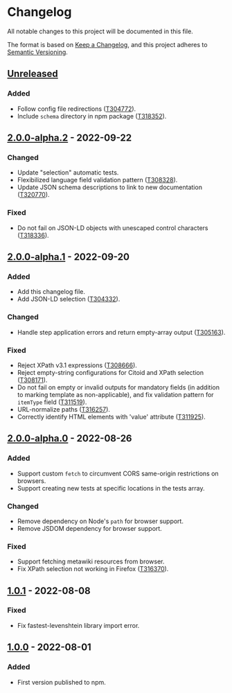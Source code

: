 # Changelog

All notable changes to this project will be documented in this file.

The format is based on [Keep a Changelog](https://keepachangelog.com/en/1.0.0/),
and this project adheres to [Semantic Versioning](https://semver.org/spec/v2.0.0.html).

## [Unreleased]

### Added

- Follow config file redirections ([T304772]).
- Include `schema` directory in npm package ([T318352]).

## [2.0.0-alpha.2] - 2022-09-22

### Changed

- Update "selection" automatic tests.
- Flexibilized language field validation pattern ([T308328]).
- Update JSON schema descriptions to link to new documentation ([T320770]).

### Fixed

- Do not fail on JSON-LD objects with unescaped control characters ([T318336]).

## [2.0.0-alpha.1] - 2022-09-20

### Added

- Add this changelog file.
- Add JSON-LD selection ([T304332]).

### Changed

- Handle step application errors and return empty-array output ([T305163]).

### Fixed

- Reject XPath v3.1 expressions ([T308666]).
- Reject empty-string configurations for Citoid and XPath selection ([T308171]).
- Do not fail on empty or invalid outputs for mandatory fields (in addition to
  marking template as non-applicable), and fix validation pattern for `itemType`
  field ([T311519]).
- URL-normalize paths ([T316257]).
- Correctly identify HTML elements with 'value' attribute ([T311925]).

## [2.0.0-alpha.0] - 2022-08-26

### Added

- Support custom `fetch` to circumvent CORS same-origin restrictions on
  browsers.
- Support creating new tests at specific locations in the tests array.

### Changed

- Remove dependency on Node's `path` for browser support.
- Remove JSDOM dependency for browser support.

### Fixed

- Support fetching metawiki resources from browser.
- Fix XPath selection not working in Firefox ([T316370]).

## [1.0.1] - 2022-08-08

### Fixed

- Fix fastest-levenshtein library import error.

## [1.0.0] - 2022-08-01

### Added

- First version published to npm.


[unreleased]: https://github.com/olivierlacan/keep-a-changelog/compare/v2.0.0-alpha.2...v2
[2.0.0-alpha.2]: https://gitlab.wikimedia.org/diegodlh/w2c-core/-/compare/v2.0.0-alpha.1...v2.0.0-alpha.2
[2.0.0-alpha.1]: https://gitlab.wikimedia.org/diegodlh/w2c-core/-/compare/v2.0.0-alpha.0...v2.0.0-alpha.1
[2.0.0-alpha.0]: https://gitlab.wikimedia.org/diegodlh/w2c-core/-/compare/v1.0.1...v2.0.0-alpha.0
[1.0.1]: https://gitlab.wikimedia.org/diegodlh/w2c-core/-/compare/v1.0.0...v1.0.1
[1.0.0]: https://gitlab.wikimedia.org/diegodlh/w2c-core/-/tags/v1.0.0

[T320770]: https://phabricator.wikimedia.org/T320770
[T318352]: https://phabricator.wikimedia.org/T318352
[T318336]: https://phabricator.wikimedia.org/T318336
[T316370]: https://phabricator.wikimedia.org/T316370
[T316257]: https://phabricator.wikimedia.org/T316257
[T311925]: https://phabricator.wikimedia.org/T311925
[T311519]: https://phabricator.wikimedia.org/T311519
[T308666]: https://phabricator.wikimedia.org/T308666
[T308328]: https://phabricator.wikimedia.org/T308328
[T308171]: https://phabricator.wikimedia.org/T308171
[T305163]: https://phabricator.wikimedia.org/T305163
[T304772]: https://phabricator.wikimedia.org/T304772
[T304332]: https://phabricator.wikimedia.org/T304332